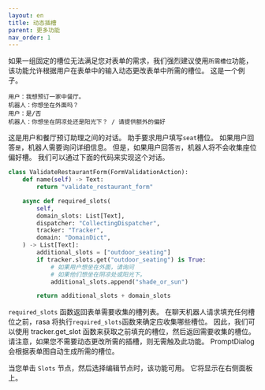 ```yaml
---
layout: en
title: 动态插槽
parent: 更多功能
nav_order: 1
---
```

<!-- 如果您想实现定义Form中Slot的多样性,我们强烈推荐您使用`Form Define Slot Code`该功能! -->
<!-- 该功能可以最大可能的定义您Form中那些Slot,比如:-->
<!-- 根据用户输入`age_slot_name`的值,是否等于18的数据来条件获取的相应Slot定义 -->
 
如果一组固定的槽位无法满足您对表单的需求，我们强烈建议使用`所需槽位`功能，该功能允许根据用户在表单中的输入动态更改表单中所需的槽位。 这是一个例子。
```text
用户：我想预订一家中餐厅。
机器人：你想坐在外面吗？
用户：是/否
机器人：你想坐在阴凉处还是阳光下？ / 请提供额外的偏好
```
这是用户和餐厅预订助理之间的对话。 助手要求用户填写`seat`槽位。 如果用户回答`是`，机器人需要询问详细信息。 但是，如果用户回答`否`，机器人将不会收集座位偏好槽。 我们可以通过下面的代码来实现这个对话。


```python
class ValidateRestaurantForm(FormValidationAction):
    def name(self) -> Text:
        return "validate_restaurant_form"

    async def required_slots(
        self,
        domain_slots: List[Text],
        dispatcher: "CollectingDispatcher",
        tracker: "Tracker",
        domain: "DomainDict",
    ) -> List[Text]:
        additional_slots = ["outdoor_seating"]
        if tracker.slots.get("outdoor_seating") is True:
            # 如果用户想坐在外面，请询问
            # 如果他们想坐在阴凉处或阳光下。
            additional_slots.append("shade_or_sun")

        return additional_slots + domain_slots
```
`required_slots` 函数返回表单需要收集的槽列表。 在聊天机器人请求填充任何槽位之前，rasa 将执行`required_slots`函数来确定应收集哪些槽位。 因此，我们可以使用 tracker.get_slot 函数来获取之前填充的槽位，然后返回需要收集的槽位。 请注意，如果您不需要动态更改所需的插槽，则无需触及此功能。 PromptDialog会根据表单图自动生成所需的槽位。

当您单击 `Slots` 节点，然后选择编辑节点时，该功能可用。 它将显示在右侧面板上。
